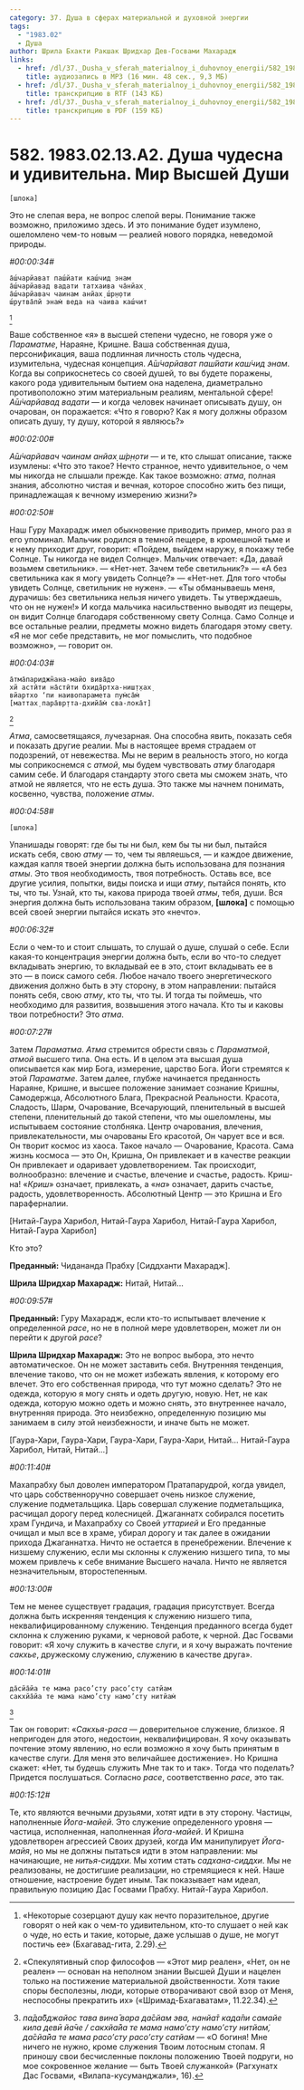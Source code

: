 ```yaml
---
category: 37. Душа в сферах материальной и духовной энергии
tags:
  - "1983.02"
  - Душа
author: Шрила Бхакти Ракшак Шридхар Дев-Госвами Махарадж
links:
  - href: /dl/37._Dusha_v_sferah_materialnoy_i_duhovnoy_energii/582_1983.02.13.A2_SridharMj_Dusha_chudesna_i_udivitelna_Mir_Vysshej_Dushi.mp3
    title: аудиозапись в MP3 (16 мин. 48 сек., 9,3 МБ)
  - href: /dl/37._Dusha_v_sferah_materialnoy_i_duhovnoy_energii/582_1983.02.13.A2_SridharMj_Dusha_chudesna_i_udivitelna_Mir_Vysshej_Dushi.rtf
    title: транскрипцию в RTF (143 КБ)
  - href: /dl/37._Dusha_v_sferah_materialnoy_i_duhovnoy_energii/582_1983.02.13.A2_SridharMj_Dusha_chudesna_i_udivitelna_Mir_Vysshej_Dushi.pdf
    title: транскрипцию в PDF (159 КБ)
---
```


# 582. 1983.02.13.A2. Душа чудесна и удивительна. Мир Высшей Души

    [шлока]

Это не слепая вера, не вопрос слепой веры. Понимание также возможно, приложимо здесь. И это понимание будет изумлено, ошеломлено чем-то новым — реалией нового порядка, неведомой природы.

*#00:00:34#*

    а̄ш́чарйават паш́йати каш́чид энам
    а̄ш́чарйавад вадати татхаива ча̄нйах̣
    а̄ш́чарйавач чаинам анйах̣ ш́р̣н̣оти
    ш́рутва̄пй энам̇ веда на чаива каш́чит
[^_ftn1]

Ваше собственное «я» в высшей степени чудесно, не говоря уже о *Параматме*, Нараяне, Кришне. Ваша собственная душа, персонификация, ваша подлинная личность столь чудесна, изумительна, чудесная концепция. *А̄ш́чарйават паш́йати каш́чид энам*. Когда вы соприкоснетесь со своей душей, то вы будете поражены, какого рода удивительным бытием она наделена, диаметрально противоположно этим материальным реалиям, ментальной сфере! *А̄ш́чарйавад вадати* — и когда человек начинает описывать душу, он очарован, он поражается: «Что я говорю? Как я могу должны образом описать душу, ту душу, которой я являюсь?»

*#00:02:00#*

*А̄ш́чарйавач чаинам анйах̣ ш́р̣н̣оти* — и те, кто слышат описание, также изумлены: «Что это такое? Нечто странное, нечто удивительное, о чем мы никогда не слышали прежде. Как такое возможно: *атма*, полная знания, абсолютно чистая и вечная, которое способно жить без пищи, принадлежащая к вечному измерению жизни?»

*#00:02:50#*

Наш Гуру Махарадж имел обыкновение приводить пример, много раз я его упоминал. Мальчик родился в темной пещере, в кромешной тьме и к нему приходит друг, говорит: «Пойдем, выйдем наружу, я покажу тебе Солнце. Ты никогда не видел Солнце». Мальчик отвечает: «Да, давай возьмем светильник». — «Нет-нет. Зачем тебе светильник?» — «А без светильника как я могу увидеть Солнце?» — «Нет-нет. Для того чтобы увидеть Солнце, светильник не нужен». — «Ты обманываешь меня, дурачишь: без светильника нельзя ничего увидеть. Ты утверждаешь, что он не нужен!» И когда мальчика насильственно выводят из пещеры, он видит Солнце благодаря собственному свету Солнца. Само Солнце и все остальные реалии, предметы можно видеть благодаря этому свету. «Я не мог себе представить, не мог помыслить, что подобное возможно», — говорит он.

*#00:04:03#*

    а̄тма̄париджн̃ана-майо вива̄до
    хй астӣти на̄стӣти бхида̄ртха-ниш̣т̣хах̣
    вйартхо ‘пи наивопарамета пум̇са̄м̇
    [маттах̣ пара̄вр̣тта-дхийа̄м̇ сва-лока̄т]
[^_ftn2]

*Атма*, самосветящаяся, лучезарная. Она способна явить, показать себя и показать другие реалии. Мы в настоящее время страдаем от подозрений, от невежества. Мы не верим в реальность этого, но когда мы соприкоснемся с *атмой*, мы будем чувствовать *атму* благодаря самим себе. И благодаря стандарту этого света мы сможем знать, что атмой не является, что не есть душа. Это также мы начнем понимать, косвенно, чувства, положение *атмы*.

*#00:04:58#*

    [шлока]

Упанишады говорят: где бы ты ни был, кем бы ты ни был, пытайся искать себя, свою *атму* — то, чем ты являешься, — и каждое движение, каждая капля твоей энергии должна быть использована для познания *атмы*. Это твоя необходимость, твоя потребность. Оставь все, все другие усилия, попытки, виды поиска и ищи *атму*, пытайся понять, кто ты, что ты. Узнай, кто ты, какова природа твоей *атмы*, тебя, души. Вся энергия должна быть использована таким образом, **[шлока]** с помощью всей своей энергии пытайся искать это «нечто».

*#00:06:32#*

Если о чем-то и стоит слышать, то слушай о душе, слушай о себе. Если какая-то концентрация энергии должна быть, если во что-то следует вкладывать энергию, то вкладывай ее в это, стоит вкладывать ее в это — в поиск самого себя. Любое начало твоего энергетического движения должно быть в эту сторону, в этом направлении: пытайся понять себя, свою *атму*, кто ты, что ты. И тогда ты поймешь, что необходимо для развития, возвышения этого начала. Кто ты и каковы твои потребности? Это *атма*.

*#00:07:27#*

Затем *Параматма*. *Атма* стремится обрести связь с *Параматмой*, *атмой* высшего типа. Она есть. И в целом эта высшая душа описывается как мир Бога, измерение, царство Бога. Йоги стремятся к этой *Параматме*. Затем далее, глубже начинается преданность Нараяне, Кришне, и высшее положение занимает сознание Кришны, Самодержца, Абсолютного Блага, Прекрасной Реальности. Красота, Сладость, Шарм, Очарование, Всечарующий, пленительный в высшей степени, пленительный до такой степени, что мы ошеломлены, мы испытываем состояние столбняка. Центр очарования, влечения, привлекательности, мы очарованы Его красотой, Он чарует все и вся. Он творит космос из хаоса. Такое начало — Очарование, Красота. Сама жизнь космоса — это Он, Кришна, Он привлекает и в качестве реакции Он привлекает и одаривает удовлетворением. Так происходит, волнообразно: влечение и счастье, влечение и счастье, радость. Криш-на! «*Криш*» означает, привлекать, а «*на*» означает, дарить счастье, радость, удовлетворенность. Абсолютный Центр — это Кришна и Его параферналии.

[Нитай-Гаура Харибол, Нитай-Гаура Харибол, Нитай-Гаура Харибол, Нитай-Гаура Харибол]

Кто это?

**Преданный:** Чидананда Прабху [Сиддханти Махарадж].

**Шрила Шридхар Махарадж:** Нитай, Нитай…

*#00:09:57#*

**Преданный:** Гуру Махарадж, если кто-то испытывает влечение к определенной *расе*, но не в полной мере удовлетворен, может ли он перейти к другой *расе*?

**Шрила Шридхар Махарадж:** Это не вопрос выбора, это нечто автоматическое. Он не может заставить себя. Внутренняя тенденция, влечение таково, что он не может избежать явления, к которому его влечет. Это его собственная природа, что тут можно сделать? Это не одежда, которую я могу снять и одеть другую, новую. Нет, не как одежда, которую можно одеть и можно снять, это внутреннее начало, внутренняя природа. Это неизбежно, определенную позицию мы занимаем в силу этой неизбежности, и иначе быть не может.

[Гаура-Хари, Гаура-Хари, Гаура-Хари, Гаура-Хари, Нитай… Нитай-Гаура Харибол, Нитай, Нитай…]

*#00:11:40#*

Махапрабху был доволен императором Пратапарудрой, когда увидел, что царь собственноручно совершает очень низкое служение, служение подметальщика. Царь совершал служение подметальщика, расчищал дорогу перед колесницей. Джаганнатх собирался посетить храм Гундича, и Махапрабху со Своей *уттарией* и Его преданные очищал и мыл все в храме, убирал дорогу и так далее в ожидании прихода Джаганнатха. Ничто не остается в пренебрежении. Влечение к низшему служению, если мы склонны к служению низшего типа, то мы можем привлечь к себе внимание Высшего начала. Ничто не является незначительным, второстепенным.

*#00:13:00#*

Тем не менее существует градация, градация присутствует. Всегда должна быть искренняя тенденция к служению низшего типа, неквалифицированному служению. Тенденция преданного всегда будет склонна к служению руками, к черновой работе, к черной. Дас Госвами говорит: «Я хочу служить в качестве слуги, и я хочу выражать почтение *сакхье*, дружескому служению, служению в качестве друга».

*#00:14:01#*

    да̄сйа̄йа те мама расo’сту расo’сту сатйам
    сакхйа̄йа те мама намo’сту намo’сту нитйам̇
[^_ftn3]

Так он говорит: «*Сакхья-раса* — доверительное служение, близкое. Я непригоден для этого, недостоин, неквалифицирован. Я хочу оказывать почтение этому явлению, но если возможно я хочу быть принятым в качестве слуги. Для меня это величайшее достижение». Но Кришна скажет: «Нет, ты будешь служить Мне так то и так». Тогда что поделать? Придется послушаться. Согласно *расе*, соответственно *расе*, это так.

*#00:15:12#*

Те, кто являются вечными друзьями, хотят идти в эту сторону. Частицы, наполненные *Йога-майей*. Это служение определенного уровня — частица, исполненная, наполненная *Йога-майей*. И Кришна удовлетворен агрессией Своих друзей, когда Им манипулирует *Йога-майя*, но мы не должны пытаться идти в этом направлении: мы начинающие, не *нитья-сиддхи*. Мы хотим стать *садхана-сиддхи*. Мы не реализованы, не достигшие реализации, но стремящиеся к ней. Наше отношение, настроение будет иным. Так показывает нам идеал, правильную позицию Дас Госвами Прабху. Нитай-Гаура Харибол.



[^_ftn1]: «Некоторые созерцают душу как нечто поразительное, другие говорят о ней как о чем-то удивительном, кто-то слушает о ней как о чуде, но есть и такие, которые, даже услышав о душе, не могут постичь ее» (Бхагавад-гита, 2.29).

[^_ftn2]: «Спекулятивный спор философов — «Этот мир реален», «Нет, он не реален» — основан на неполном знании Высшей Души и нацелен только на постижение материальной двойственности. Хотя такие споры бесполезны, люди, которые отворачивают свой взор от Меня, неспособны прекратить их» («Шримад-Бхагаватам», 11.22.34).

[^_ftn3]: *па̄да̄бджайос тава вина̄ вара да̄сйам эва, нанйа̄т када̄пи самайе кила девӣ йа̄че / сакхйа̄йа те мама намo’сту намo’сту нитйам̇, да̄сйа̄йа те мама расo’сту расo’сту сатйам* — «О богиня! Мне ничего не нужно, кроме служения Твоим лотосным стопам. Я приношу свои бесчисленные поклоны положению Твоей подруги, но мое сокровенное желание — быть Твоей служанкой» (Рагхунатх Дас Госвами, «Вилапа-кусуманджали», 16).

